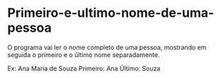 # Primeiro-e-ultimo-nome-de-uma-pessoa
 O programa vai ler o nome completo de uma pessoa, mostrando em seguida o primeiro e o último nome separadamente.
 
 Ex: Ana Maria de Souza
 Primeiro: Ana
 Último: Souza
